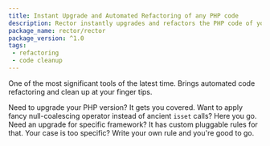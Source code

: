 ```yaml
---
title: Instant Upgrade and Automated Refactoring of any PHP code
description: Rector instantly upgrades and refactors the PHP code of your application.
package_name: rector/rector
package_version: ^1.0
tags:
 - refactoring
 - code cleanup
---
```


One of the most significant tools of the latest time. Brings automated code refactoring and clean up at your finger tips.

Need to upgrade your PHP version? It gets you covered. Want to apply fancy null-coalescing operator instead of ancient `isset` calls? Here you go. Need an upgrade for specific framework? It has custom pluggable rules for that. Your case is too specific? Write your own rule and you're good to go.
